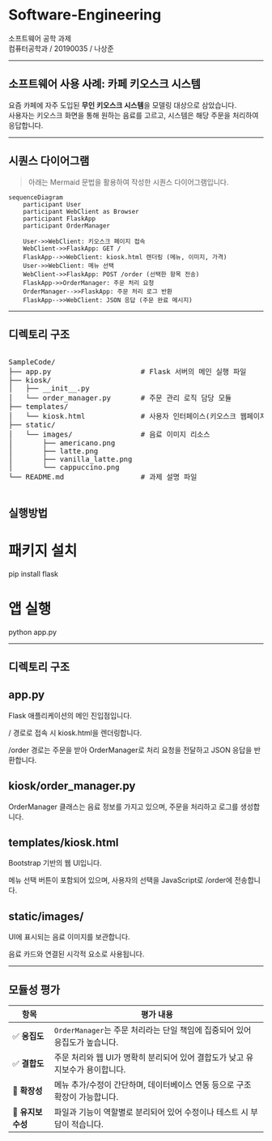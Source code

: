 # Software-Engineering  
소프트웨어 공학 과제  
컴퓨터공학과 / 20190035 / 나상준

---

## 소프트웨어 사용 사례: **카페 키오스크 시스템**

요즘 카페에 자주 도입된 **무인 키오스크 시스템**을 모델링 대상으로 삼았습니다.  
사용자는 키오스크 화면을 통해 원하는 음료를 고르고, 시스템은 해당 주문을 처리하여 응답합니다.

---

## 시퀀스 다이어그램

> 아래는 Mermaid 문법을 활용하여 작성한 시퀀스 다이어그램입니다.

```mermaid
sequenceDiagram
    participant User
    participant WebClient as Browser
    participant FlaskApp
    participant OrderManager

    User->>WebClient: 키오스크 페이지 접속
    WebClient->>FlaskApp: GET /
    FlaskApp-->>WebClient: kiosk.html 렌더링 (메뉴, 이미지, 가격)
    User->>WebClient: 메뉴 선택
    WebClient->>FlaskApp: POST /order (선택한 항목 전송)
    FlaskApp->>OrderManager: 주문 처리 요청
    OrderManager-->>FlaskApp: 주문 처리 로그 반환
    FlaskApp-->>WebClient: JSON 응답 (주문 완료 메시지)
```

---

## 디렉토리 구조

<pre>

SampleCode/
├── app.py                     # Flask 서버의 메인 실행 파일
├── kiosk/
│   ├── __init__.py
│   └── order_manager.py       # 주문 관리 로직 담당 모듈
├── templates/
│   └── kiosk.html             # 사용자 인터페이스(키오스크 웹페이지)
├── static/
│   └── images/                # 음료 이미지 리소스
│       ├── americano.png
│       ├── latte.png
│       ├── vanilla_latte.png
│       └── cappuccino.png
└── README.md                  # 과제 설명 파일

</pre>

## 실행방법 

# 패키지 설치
pip install flask

# 앱 실행
python app.py

---

## 디렉토리 구조



## app.py
Flask 애플리케이션의 메인 진입점입니다.

/ 경로로 접속 시 kiosk.html을 렌더링합니다.

/order 경로는 주문을 받아 OrderManager로 처리 요청을 전달하고 JSON 응답을 반환합니다.

## kiosk/order_manager.py
OrderManager 클래스는 음료 정보를 가지고 있으며, 주문을 처리하고 로그를 생성합니다.

## templates/kiosk.html
Bootstrap 기반의 웹 UI입니다.

메뉴 선택 버튼이 포함되어 있으며, 사용자의 선택을 JavaScript로 /order에 전송합니다.

## static/images/
UI에 표시되는 음료 이미지를 보관합니다.

음료 카드와 연결된 시각적 요소로 사용됩니다.

---

## 모듈성 평가

| 항목           | 평가 내용                                             |
| ------------ | ------------------------------------------------- |
| ✅ **응집도**    | `OrderManager`는 주문 처리라는 단일 책임에 집중되어 있어 응집도가 높습니다. |
| ✅ **결합도**    | 주문 처리와 웹 UI가 명확히 분리되어 있어 결합도가 낮고 유지보수가 용이합니다.     |
| 🧱 **확장성**   | 메뉴 추가/수정이 간단하며, 데이터베이스 연동 등으로 구조 확장이 가능합니다.       |
| 🔧 **유지보수성** | 파일과 기능이 역할별로 분리되어 있어 수정이나 테스트 시 부담이 적습니다.         |
